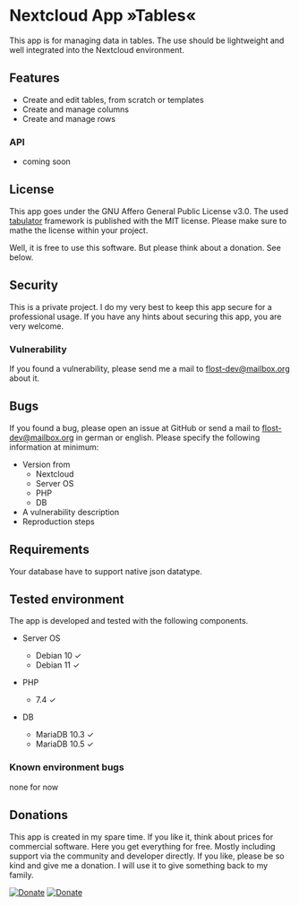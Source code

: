 # Nextcloud App »Tables«

This app is for managing data in tables.
The use should be lightweight and well integrated into the Nextcloud environment.

## Features
- Create and edit tables, from scratch or templates
- Create and manage columns
- Create and manage rows

### API
- coming soon

## License
This app goes under the GNU Affero General Public License v3.0.
The used [tabulator](http://tabulator.info/) framework is published with the MIT license.
Please make sure to mathe the license within your project.

Well, it is free to use this software. But please think about a donation. See below.

## Security
This is a private project. I do my very best to keep this app secure for a professional usage.
If you have any hints about securing this app, you are very welcome.

### Vulnerability
If you found a vulnerability, please send me a mail to flost-dev@mailbox.org about it. 

## Bugs
If you found a bug, please open an issue at GitHub or send a mail to flost-dev@mailbox.org in german or english.
Please specify the following information at minimum:
- Version from
    - Nextcloud
    - Server OS
    - PHP
    - DB
- A vulnerability description
- Reproduction steps

## Requirements
Your database have to support native json datatype.

## Tested environment
The app is developed and tested with the following components.

- Server OS
  - Debian 10 ✓
  - Debian 11 ✓

- PHP
  - 7.4 ✓

- DB
  - MariaDB 10.3 ✓
  - MariaDB 10.5 ✓

### Known environment bugs
none for now

## Donations
This app is created in my spare time. If you like it, think about prices for commercial software. Here you get everything for free. Mostly including support via the community and developer directly.
If you like, please be so kind and give me a donation. I will use it to give something back to my family.

[![Donate](https://img.shields.io/badge/Donate-PayPal-green.svg)](https://www.paypal.com/donate/?hosted_button_id=3NBB57F2WUFTN)
[![Donate](https://img.shields.io/badge/Donate-BuyMeACoffee-green.svg)](https://buymeacoff.ee/iPbXoknVC)

